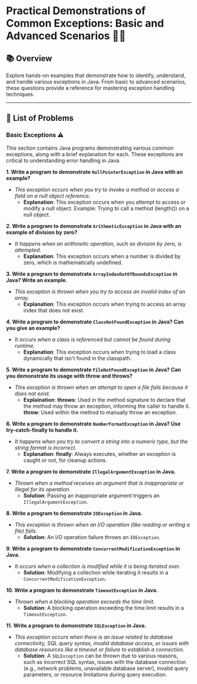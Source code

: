 # Practical Demonstrations of Common Exceptions: Basic and Advanced Scenarios 🚀✅

## 📚 Overview
Explore hands-on examples that demonstrate how to identify, understand, and handle various exceptions in Java. From basic to advanced scenarios, these questions provide a reference for mastering exception handling techniques.

---

## 📝 List of Problems

### **Basic Exceptions** ⚠️
This section contains Java programs demonstrating various common exceptions, along with a brief explanation for each. These exceptions are critical to understanding error handling in Java.

**1. Write a program to demonstrate `NullPointerException` in Java with an example?**
   - _This exception occurs when you try to invoke a method or access a field on a null object reference._  
     - **Explanation**: This exception occurs when you attempt to access or modify a null object. Example: Trying to call a method (length()) on a null object.

**2. Write a program to demonstrate `ArithmeticException` in Java with an example of division by zero?**
   - _It happens when an arithmetic operation, such as division by zero, is attempted._  
     - **Explanation**: This exception occurs when a number is divided by zero, which is mathematically undefined.

**3. Write a program to demonstrate `ArrayIndexOutOfBoundsException` in Java? Write an example.**
   - _This exception is thrown when you try to access an invalid index of an array._  
     - **Explanation**: This exception occurs when trying to access an array index that does not exist.
   
**4. Write a program to demonstrate `ClassNotFoundException` in Java? Can you give an example?**
   - _It occurs when a class is referenced but cannot be found during runtime._  
     - **Explanation**: This exception occurs when trying to load a class dynamically that isn't found in the classpath.
   
**5. Write a program to demonstrate `FileNotFoundException` in Java? Can you demonstrate its usage with throw and throws?**
   - _This exception is thrown when an attempt to open a file fails because it does not exist._  
     - **Explaination**: **throws**: Used in the method signature to declare that the method may throw an exception, informing the caller to handle it.
                     **throw**: Used within the method to manually throw an exception.

**6. Write a program to demonstrate `NumberFormatException` in Java? Use try-catch-finally to handle it.**
   - _It happens when you try to convert a string into a numeric type, but the string format is incorrect._  
     - **Explanation**: **finally**: Always executes, whether an exception is caught or not, for cleanup actions.

**7. Write a program to demonstrate `IllegalArgumentException` in Java.**
   - _Thrown when a method receives an argument that is inappropriate or illegal for its operation._  
     - **Solution**: Passing an inappropriate argument triggers an `IllegalArgumentException`.

**8. Write a program to demonstrate `IOException` in Java.**
   - _This exception is thrown when an I/O operation (like reading or writing a file) fails._  
     - **Solution**: An I/O operation failure throws an `IOException`.

**9. Write a program to demonstrate `ConcurrentModificationException` in Java.**
   - _It occurs when a collection is modified while it is being iterated over._  
     - **Solution**: Modifying a collection while iterating it results in a `ConcurrentModificationException`.

**10. Write a program to demonstrate `TimeoutException` in Java.**
   - _Thrown when a blocking operation exceeds the time limit._  
     - **Solution**: A blocking operation exceeding the time limit results in a `TimeoutException`.

**11. Write a program to demonstrate `SQLException` in Java.**
   - _This exception occurs when there is an issue related to database connectivity, SQL query syntax, invalid database access, or issues with database resources like a timeout or failure to establish a connection._  
     - **Solution**: A `SQLException` can be thrown due to various reasons, such as incorrect SQL syntax, issues with the database connection (e.g., network problems, unavailable database server), invalid query parameters, or resource limitations during query execution.
